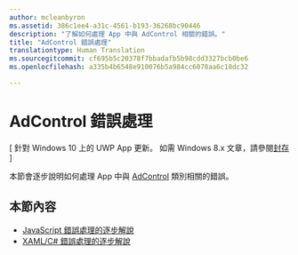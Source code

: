 ```yaml
---
author: mcleanbyron
ms.assetid: 386c1ee4-a31c-4561-b193-36268bc90446
description: "了解如何處理 App 中與 AdControl 相關的錯誤。"
title: "AdControl 錯誤處理"
translationtype: Human Translation
ms.sourcegitcommit: cf695b5c20378f7bbadafb5b98cdd3327bcb0be6
ms.openlocfilehash: a335b4b6548e910076b5a984cc6078aa6c18dc32

---
```


# AdControl 錯誤處理


\[ 針對 Windows 10 上的 UWP App 更新。 如需 Windows 8.x 文章，請參閱[封存](http://go.microsoft.com/fwlink/p/?linkid=619132) \]

本節會逐步說明如何處理 App 中與 [AdControl](https://msdn.microsoft.com/library/windows/apps/microsoft.advertising.winrt.ui.adcontrol.aspx) 類別相關的錯誤。

## 本節內容


* [JavaScript 錯誤處理的逐步解說](error-handling-in-javascript-walkthrough.md)
* [XAML/C# 錯誤處理的逐步解說](error-handling-in-xamlc-walkthrough.md)

 

 



<!--HONumber=Jun16_HO4-->


